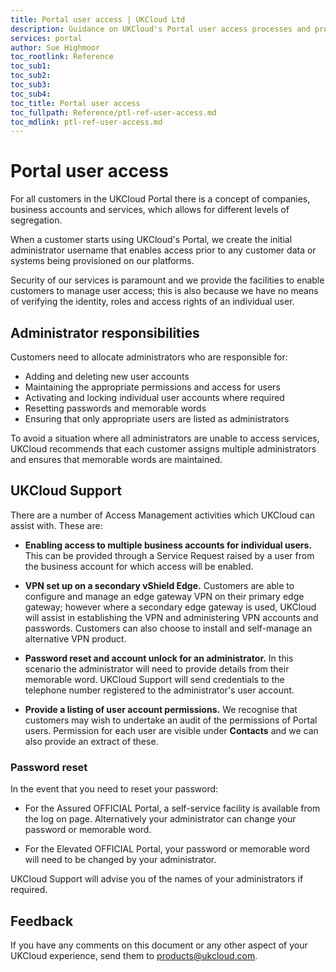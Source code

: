 ```yaml
---
title: Portal user access | UKCloud Ltd
description: Guidance on UKCloud's Portal user access processes and procedures
services: portal
author: Sue Highmoor
toc_rootlink: Reference
toc_sub1: 
toc_sub2:
toc_sub3:
toc_sub4:
toc_title: Portal user access
toc_fullpath: Reference/ptl-ref-user-access.md
toc_mdlink: ptl-ref-user-access.md
---
```


# Portal user access

For all customers in the UKCloud Portal there is a concept of companies, business accounts and services, which allows for different levels of segregation.

When a customer starts using UKCloud's Portal, we create the initial administrator username that enables access prior to any customer data or systems being provisioned on our platforms.

Security of our services is paramount and we provide the facilities to enable customers to manage user access; this is also because we have no means of verifying the identity, roles and access rights of an individual user.

## Administrator responsibilities

Customers need to allocate administrators who are responsible for:

- Adding and deleting new user accounts
- Maintaining the appropriate permissions and access for users
- Activating and locking individual user accounts where required
- Resetting passwords and memorable words
- Ensuring that only appropriate users are listed as administrators

To avoid a situation where all administrators are unable to access services, UKCloud recommends that each customer assigns multiple administrators and ensures that memorable words are maintained.

## UKCloud Support

There are a number of Access Management activities which UKCloud can assist with. These are:

- **Enabling access to multiple business accounts for individual users.** This can be provided through a Service Request raised by a user from the business account for which access will be enabled.

- **VPN set up on a secondary vShield Edge.** Customers are able to configure and manage an edge gateway VPN on their primary edge gateway; however where a secondary edge gateway is used, UKCloud will assist in establishing the VPN and administering VPN accounts and passwords. Customers can also choose to install and self-manage an alternative VPN product.

- **Password reset and account unlock for an administrator.** In this scenario the administrator will need to provide details from their memorable word. UKCloud Support will send credentials to the telephone number registered to the administrator's user account.

- **Provide a listing of user account permissions.** We recognise that customers may wish to undertake an audit of the permissions of Portal users. Permission for each user are visible under **Contacts** and we can also provide an extract of these.

### Password reset

In the event that you need to reset your password:

- For the Assured OFFICIAL Portal, a self-service facility is available from the log on page. Alternatively your administrator can change your password or memorable word.

- For the Elevated OFFICIAL Portal, your password or memorable word will need to be changed by your administrator.

UKCloud Support will advise you of the names of your administrators if required.

## Feedback

If you have any comments on this document or any other aspect of your UKCloud experience, send them to <products@ukcloud.com>.